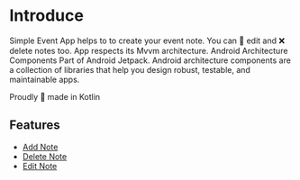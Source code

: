 # Introduce
Simple Event App helps to to create your event note. You can 📝 edit and ❌ delete notes too. App respects its Mvvm architecture. Android Architecture Components Part of Android Jetpack. Android architecture components are a collection of libraries that help you design robust, testable, and maintainable apps.

Proudly 💪 made in Kotlin

## Features

- [Add Note](#add-note)
- [Delete Note](#delete-note)
- [Edit Note](#edit-note)






